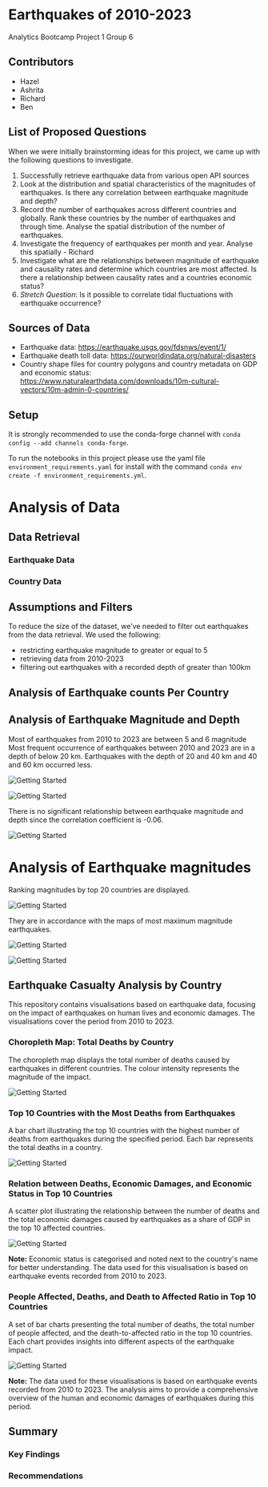 # Earthquakes of 2010-2023
Analytics Bootcamp Project 1 Group 6

## Contributors
* Hazel 
* Ashrita
* Richard
* Ben

## List of Proposed Questions
When we were initially brainstorming ideas for this project, we came up with the following questions to investigate.

1.	Successfully retrieve earthquake data from various open API sources 
2.	Look at the distribution and spatial characteristics of the magnitudes of earthquakes. Is there any correlation between earthquake magnitude and depth? 
3.	Record the number of earthquakes across different countries and globally. Rank these countries by the number of earthquakes and through time. Analyse the spatial distribution of the number of earthquakes. 
4.	Investigate the frequency of earthquakes per month and year. Analyse this spatially - Richard
5.	Investigate what are the relationships between magnitude of earthquake and causality rates and determine which countries are most affected. Is there a relationship between causality rates and a countries economic status? 
6.	*Stretch Question*: Is it possible to correlate tidal fluctuations with earthquake occurrence?

## Sources of Data
- Earthquake data: https://earthquake.usgs.gov/fdsnws/event/1/
- Earthquake death toll data: https://ourworldindata.org/natural-disasters
- Country shape files for country polygons and country metadata on GDP and economic status: https://www.naturalearthdata.com/downloads/10m-cultural-vectors/10m-admin-0-countries/

## Setup
It is strongly recommended to use the conda-forge channel with `conda config --add channels conda-forge`.

To run the notebooks in this project please use the yaml file `environment_requirements.yaml` for install with the command `conda env create -f environment_requirements.yml`. 

# Analysis of Data

## Data Retrieval

### Earthquake Data

### Country Data


## Assumptions and Filters
To reduce the size of the dataset, we’ve needed to filter out earthquakes from the data retrieval. We used the following:
- restricting earthquake magnitude to greater or equal to 5 
- retrieving data from 2010-2023
- filtering out earthquakes with a recorded depth of greater than 100km


## Analysis of Earthquake counts Per Country



## Analysis of Earthquake Magnitude and Depth

Most of earthquakes from 2010 to 2023 are between 5 and 6 magnitude
Most frequent occurrence of earthquakes between 2010 and 2023 are in a depth of below 20 km.​ Earthquakes with the depth of 20 and 40 km and 40 and 60 km occurred less.

![Getting Started](./images/depth_earthquake.png)

![Getting Started](./images/magnitude_histogram.png)

 There is no significant relationship between earthquake magnitude and depth since the correlation coefficient is -0.06.

 ![Getting Started](./images/correlation_coefficient.png)

 # Analysis of Earthquake magnitudes

 Ranking magnitudes by top 20 countries are displayed.

 ![Getting Started](./images/top20_magnitude_earthquakes.png)

 They are in accordance with the maps of most maximum magnitude earthquakes.

 ![Getting Started](./images/maximum_earthquake_magnitude1.png)

 ![Getting Started](./images/maximum_earthquake_magnitude_2.png)

 ## Earthquake Casualty Analysis by Country

This repository contains visualisations based on earthquake data, focusing on the impact of earthquakes on human lives and economic damages. The visualisations cover the period from 2010 to 2023.

### Choropleth Map: Total Deaths by Country

The choropleth map displays the total number of deaths caused by earthquakes in different countries. The colour intensity represents the magnitude of the impact.

 ![Getting Started](./images/choropleth_map.png)

### Top 10 Countries with the Most Deaths from Earthquakes

A bar chart illustrating the top 10 countries with the highest number of deaths from earthquakes during the specified period. Each bar represents the total deaths in a country.

 ![Getting Started](./images/top_10_countries_deaths.png)

### Relation between Deaths, Economic Damages, and Economic Status in Top 10 Countries

A scatter plot illustrating the relationship between the number of deaths and the total economic damages caused by earthquakes as a share of GDP in the top 10 affected countries.

 ![Getting Started](./images/deaths_economic_damages.png)

**Note:** Economic status is categorised and noted next to the country's name for better understanding. The data used for this visualisation is based on earthquake events recorded from 2010 to 2023.

### People Affected, Deaths, and Death to Affected Ratio in Top 10 Countries

A set of bar charts presenting the total number of deaths, the total number of people affected, and the death-to-affected ratio in the top 10 countries. Each chart provides insights into different aspects of the earthquake impact.

 ![Getting Started](./images/death_ratio.png)

**Note:** The data used for these visualisations is based on earthquake events recorded from 2010 to 2023. The analysis aims to provide a comprehensive overview of the human and economic damages of earthquakes during this period.

 ## Summary

### Key Findings

### Recommendations


